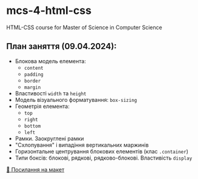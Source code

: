 # mcs-4-html-css

HTML-CSS course for Master of Science in Computer Science

## План заняття (09.04.2024):

- Блокова модель елемента:
  - `content`
  - `padding`
  - `border`
  - `margin`
- Властивості `width` та `height`
- Модель візуального форматування: `box-sizing`
- Геометрія елемента:
  - `top`
  - `right`
  - `bottom`
  - `left`
- Рамки. Заокруглені рамки
- "Схлопування" і випадіння вертикальних маржинів
- Горизонтальне центрування блокових елементів (клас `.container`)
- Типи боксів: блокові, рядкові, рядково-блокові. Властивість `display`

[🍫 Посилання на макет](https://www.figma.com/file/SHNrA7r9RBXLqDUVYZjL1g/Simply-Chocolate?type=design&node-id=0%3A1&mode=design&t=6aQS0hFd0tLCXP49-1)
